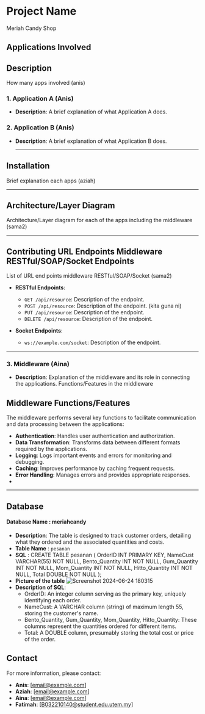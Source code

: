 # Project Name
Meriah Candy Shop

## Applications Involved
## Description
How many apps involved (anis)

### 1. Application A (Anis)
- **Description**: A brief explanation of what Application A does.

### 2. Application B (Anis)
- **Description**: A brief explanation of what Application B does.

  ---

## Installation
Brief explanation each apps (aziah)

---

## Architecture/Layer Diagram
Architecture/Layer diagram for each of the apps including the middleware (sama2)

---

## Contributing URL Endpoints Middleware RESTful/SOAP/Socket Endpoints
List of URL end points middleware RESTful/SOAP/Socket (sama2)

- **RESTful Endpoints**:
  - `GET /api/resource`: Description of the endpoint.
  - `POST /api/resource`: Description of the endpoint. (kita guna ni)
  - `PUT /api/resource`: Description of the endpoint.
  - `DELETE /api/resource`: Description of the endpoint.
  
- **Socket Endpoints**:
  - `ws://example.com/socket`: Description of the endpoint.

---

### 3. Middleware (Aina)
- **Description**: Explanation of the middleware and its role in connecting the applications.
Functions/Features in the middleware

## Middleware Functions/Features

The middleware performs several key functions to facilitate communication and data processing between the applications:

- **Authentication**: Handles user authentication and authorization.
- **Data Transformation**: Transforms data between different formats required by the applications.
- **Logging**: Logs important events and errors for monitoring and debugging.
- **Caching**: Improves performance by caching frequent requests.
- **Error Handling**: Manages errors and provides appropriate responses.
- 
---

## Database
#### Database Name : meriahcandy
- **Description**: The table is designed to track customer orders, detailing what they ordered and the associated quantities and costs.
- **Table Name** : `pesanan`
- **SQL** :
  CREATE TABLE pesanan
(
    OrderID INT PRIMARY KEY,
    NameCust VARCHAR(55) NOT NULL,
    Bento_Quantity INT NOT NULL,
    Gum_Quantity INT NOT NULL,
    Mom_Quantity INT NOT NULL,
    Hitto_Quantity INT NOT NULL,
    Total DOUBLE NOT NULL
);
- **Picture of the table**
![Screenshot 2024-06-24 180315](https://github.com/FatimahJaafar/Project_DAD/assets/163825344/41b7c4fc-0ce3-4175-a6d3-35aa5eb97437)
- **Description of SQL**: 
  - OrderID: An integer column serving as the primary key, uniquely identifying each order.
  - NameCust: A VARCHAR column (string) of maximum length 55, storing the customer's name.
  - Bento_Quantity, Gum_Quantity, Mom_Quantity, Hitto_Quantity: These columns represent the quantities ordered for different items.
  - Total: A DOUBLE column, presumably storing the total cost or price of the order.

## Contact

For more information, please contact:

- **Anis**: [email@example.com]
- **Aziah**: [email@example.com]
- **Aina**: [email@example.com]
- **Fatimah**: [B032210140@student.edu.utem.my]
